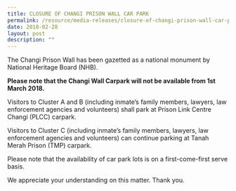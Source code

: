 ```yaml
---
title: CLOSURE OF CHANGI PRISON WALL CAR PARK
permalink: /resource/media-releases/closure-of-changi-prison-wall-car-park
date: 2018-02-28
layout: post
description: ""
---
```

The Changi Prison Wall has been gazetted as a national monument by National Heritage Board (NHB).

**Please note that the Changi Wall Carpark will not be available from 1st March 2018.**

Visitors to Cluster A and B  (including inmate’s family members, lawyers, law enforcement agencies and volunteers) shall park at Prison Link Centre Changi (PLCC) carpark.

Visitors to Cluster C (including inmate’s family members, lawyers, law enforcement agencies and volunteers) can continue parking at Tanah Merah Prison (TMP) carpark.

Please note that the availability of car park lots is on a first-come-first serve basis.

We appreciate your understanding on this matter. Thank you.